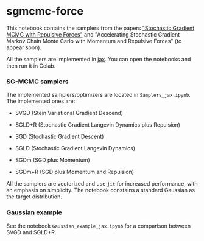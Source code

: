 # sgmcmc-force

This notebook contains the samplers from the papers ["Stochastic Gradient MCMC with Repulsive Forces"](https://arxiv.org/abs/1812.00071) and "Accelerating Stochastic Gradient Markov Chain Monte Carlo with Momentum and Repulsive Forces" (to appear soon).

All the samplers are implemented in [jax](https://github.com/google/jax/). You can open the notebooks and then run it in Colab.


### SG-MCMC samplers

The implemented samplers/optimizers are located in ```Samplers_jax.ipynb```. The implemented ones are:

* SVGD (Stein Variational Gradient Descend)

* SGLD+R (Stochastic Gradient Langevin Dynamics plus Repulsion)

* SGD (Stochastic Gradient Descent)

* SGLD (Stochastic Gradient Langevin Dynamics)

* SGDm (SGD plus Momentum)

* SGDm+R (SGD plus Momentum and Repulsion)


All the samplers are vectorized and use ```jit``` for increased performance, with an emphasis on simplicity. The notebook constains a standard Gaussian as the target distribution.

### Gaussian example

See the notebook ```Gaussian_example_jax.ipynb``` for a comparison between SVGD and SGLD+R.



